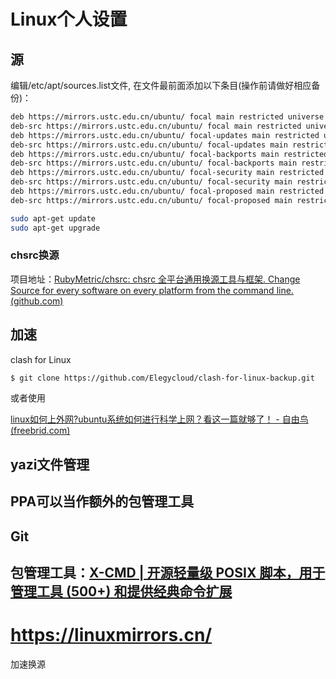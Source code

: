 # Linux个人设置

## 源

编辑/etc/apt/sources.list文件, 在文件最前面添加以下条目(操作前请做好相应备份)：

~~~bash
deb https://mirrors.ustc.edu.cn/ubuntu/ focal main restricted universe multiverse
deb-src https://mirrors.ustc.edu.cn/ubuntu/ focal main restricted universe multiverse
deb https://mirrors.ustc.edu.cn/ubuntu/ focal-updates main restricted universe multiverse
deb-src https://mirrors.ustc.edu.cn/ubuntu/ focal-updates main restricted universe multiverse
deb https://mirrors.ustc.edu.cn/ubuntu/ focal-backports main restricted universe multiverse
deb-src https://mirrors.ustc.edu.cn/ubuntu/ focal-backports main restricted universe multiverse
deb https://mirrors.ustc.edu.cn/ubuntu/ focal-security main restricted universe multiverse
deb-src https://mirrors.ustc.edu.cn/ubuntu/ focal-security main restricted universe multiverse
deb https://mirrors.ustc.edu.cn/ubuntu/ focal-proposed main restricted universe multiverse
deb-src https://mirrors.ustc.edu.cn/ubuntu/ focal-proposed main restricted universe multiverse
~~~

~~~bash
sudo apt-get update
sudo apt-get upgrade
~~~

### chsrc换源

项目地址：[RubyMetric/chsrc: chsrc 全平台通用换源工具与框架. Change Source for every software on every platform from the command line. (github.com)](https://github.com/RubyMetric/chsrc)



## 加速

clash for Linux

~~~bash
$ git clone https://github.com/Elegycloud/clash-for-linux-backup.git
~~~

或者使用

[linux如何上外网?ubuntu系统如何进行科学上网？看这一篇就够了！ - 自由鸟 (freebrid.com)](https://freebrid.com/index.php/2021/06/28/linux/)

## yazi文件管理

## PPA可以当作额外的包管理工具

## Git

## 包管理工具：[X-CMD | 开源轻量级 POSIX 脚本，用于管理工具 (500+) 和提供经典命令扩展](https://cn.x-cmd.com/)



# https://linuxmirrors.cn/

加速换源